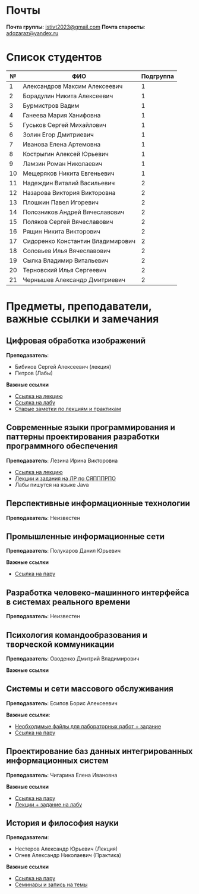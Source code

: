 # Почты

**Почта группы**: istivt2023@gmail.com
**Почта старосты**: adozaraz@yandex.ru

# Список студентов

| № | ФИО | Подгруппа |
| --- | --- | --- |
| 1 | Александров Максим Алексеевич | 1 |
| 2 | Борадулин Никита Алексеевич | 1 |
| 3 | Бурмистров Вадим | 1 |
| 4 | Ганеева Мария Ханифовна | 1 |
| 5 | Гуськов Сергей Михайлович | 1 |
| 6 | Золин Егор Дмитриевич | 1 |
| 7 | Иванова Елена Артемовна | 1 |
| 8 | Кострыгин Алексей Юрьевич | 1 |
| 9 | Ламзин Роман Николаевич | 1 |
| 10 | Мещеряков Никита Евгеньевич | 1 |
| 11 | Надеждин Виталий Васильевич | 2 |
| 12 | Назарова Виктория Викторовна | 2 |
| 13 | Плошкин Павел Игоревич | 2 |
| 14 | Полозников Андрей Вячеславович | 2 |
| 15 | Поляков Сергей Вячеславович | 2 |
| 16 | Рящин Никита Викторович | 2 |
| 17 | Сидоренко Константин Владимирович | 2 |
| 18 | Соловьев Илья Вячеславович | 2 |
| 19 | Сылка Владимир Витальевич | 2 |
| 20 | Терновский Илья Сергеевич | 2 |
| 21 | Чернышев Александр Дмитриевич | 2 |

# Предметы, преподаватели, важные ссылки и замечания
## Цифровая обработка изображений

**Преподаватель**: 
- Бибиков Сергей Алексеевич (лекция)
- Петров (Лабы)

**Важные ссылки**
- [Ссылка на лекцию](https://bbb.ssau.ru/b/cyx-qxs-fdq-k5t)
- [Ссылка на лабу](https://bbb.ssau.ru/b/emg-iex-e2s-e4h)
- [Старые заметки по лекциям и практикам](https://github.com/bbkvsrg/lecture-notes/tree/main/%D0%9E%D0%98%D0%9C%D0%A3)

## Современные языки программирования и паттерны проектирования разработки программного обеспечения

**Преподаватель**: Лезина Ирина Викторовна
- [Ссылка на лекцию](https://bbb.ssau.ru/b/wyt-iyv-6be-hrk)
- [Лекции и задания на ЛР по СЯПППРПО](https://github.com/adozaraz/LessonsInformation/tree/main/%D0%A4%D0%B0%D0%B9%D0%BB%D1%8B/%D0%A1%D0%BE%D0%B2%D1%80%D0%B5%D0%BC%D0%B5%D0%BD%D0%BD%D1%8B%D0%B5%20%D0%AF%D0%B7%D1%8B%D0%BA%D0%B8%20%D0%B8%20%D0%9F%D0%B0%D1%82%D1%82%D0%B5%D1%80%D0%BD%D1%8B%20%D0%9F%D1%80%D0%BE%D0%B5%D0%BA%D1%82%D0%B8%D1%80%D0%BE%D0%B2%D0%B0%D0%BD%D0%B8%D1%8F)
- Лабы пишутся на языке Java

## Перспективные информационные технологии

**Преподаватель**: Неизвестен

## Промышленные информационные сети

**Преподаватель**: Полукаров Данил Юрьевич

**Важные ссылки**
- [Ссылка на пару](https://bbb.ssau.ru/b/3n6-mrp-zau-mmp)

## Разработка человеко-машинного интерфейса в системах реального времени

**Преподаватель**: Неизвестен

## Психология командообразования и творческой коммуникации

**Преподаватель**: Оводенко Дмитрий Владимирович

**Важные ссылки**

## Системы и сети массового обслуживания

**Преподаватель**: Есипов Борис Алексеевич

**Важные ссылки**:
- [Необходимые файлы для лабораторных работ + задание](https://github.com/adozaraz/LessonsInformation/tree/main/%D0%A4%D0%B0%D0%B9%D0%BB%D1%8B/%D0%A1%D0%B8%D1%81%D1%82%D0%B5%D0%BC%D1%8B%20%D0%B8%20%D1%81%D0%B5%D1%82%D0%B8%20%D0%BC%D0%B0%D1%81%D1%81%D0%BE%D0%B2%D0%BE%D0%B3%D0%BE%20%D0%BE%D0%B1%D1%81%D0%BB%D1%83%D0%B6%D0%B8%D0%B2%D0%B0%D0%BD%D0%B8%D1%8F)
- [Ссылка на пару](https://bbb.ssau.ru/b/e7y-7k6-24e)

## Проектирование баз данных интегрированных информационных систем

**Преподаватель**: Чигарина Елена Ивановна

**Важные ссылки**
- [Ссылка на пару](https://bbb.ssau.ru/b/t7p-agq-43p)
- [Лекции + задание на лабу](https://github.com/adozaraz/LessonsInformation/tree/main/%D0%A4%D0%B0%D0%B9%D0%BB%D1%8B/%D0%9F%D1%80%D0%BE%D0%B5%D0%BA%D1%82%D0%B8%D1%80%D0%BE%D0%B2%D0%B0%D0%BD%D0%B8%D0%B5%20%D0%91%D0%B0%D0%B7%20%D0%94%D0%B0%D0%BD%D0%BD%D1%8B%D1%85)

## История и философия науки

**Преподаватели**:
- Нестеров Александр Юрьевич (Лекция)
- Огнев Александр Николаевич (Практика)

**Важные ссылки**
- [Ссылка на пару](https://bbb.ssau.ru/b/aw9-kin-sxd-odl)
- [Семинары и запись на темы](https://docs.google.com/spreadsheets/d/1PqlPCjhdxz_Faw7Si1igNzdfEVy1euAFXmMAx_Wru9c/edit#gid=0)
